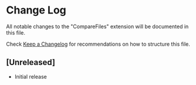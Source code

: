 # Change Log

All notable changes to the "CompareFiles" extension will be documented in this file.

Check [Keep a Changelog](http://keepachangelog.com/) for recommendations on how to structure this file.

## [Unreleased]

- Initial release